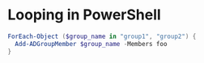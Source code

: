 # Looping in PowerShell

```powershell
ForEach-Object ($group_name in "group1", "group2") {
  Add-ADGroupMember $group_name -Members foo
}
```
